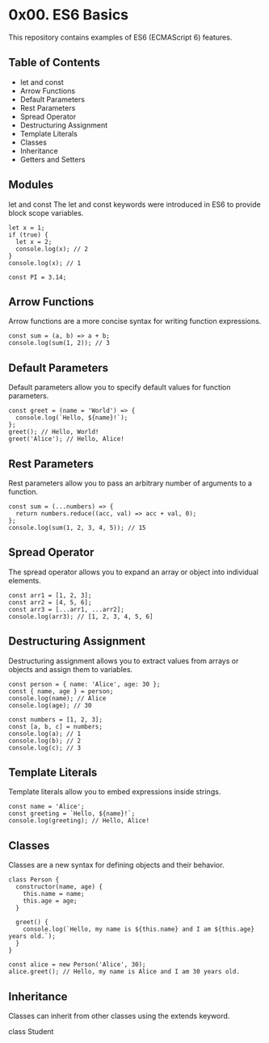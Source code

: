 # 0x00. ES6 Basics

This repository contains examples of ES6 (ECMAScript 6) features.

## Table of Contents
- let and const
- Arrow Functions
- Default Parameters
- Rest Parameters
- Spread Operator
- Destructuring Assignment
- Template Literals
- Classes
- Inheritance
- Getters and Setters

## Modules
let and const
The let and const keywords were introduced in ES6 to provide block scope variables.

```
let x = 1;
if (true) {
  let x = 2;
  console.log(x); // 2
}
console.log(x); // 1

const PI = 3.14;
```

## Arrow Functions
Arrow functions are a more concise syntax for writing function expressions.

```
const sum = (a, b) => a + b;
console.log(sum(1, 2)); // 3
```

## Default Parameters
Default parameters allow you to specify default values for function parameters.

```
const greet = (name = 'World') => {
  console.log(`Hello, ${name}!`);
};
greet(); // Hello, World!
greet('Alice'); // Hello, Alice!
```

## Rest Parameters
Rest parameters allow you to pass an arbitrary number of arguments to a function.

```
const sum = (...numbers) => {
  return numbers.reduce((acc, val) => acc + val, 0);
};
console.log(sum(1, 2, 3, 4, 5)); // 15
```

## Spread Operator
The spread operator allows you to expand an array or object into individual elements.

```
const arr1 = [1, 2, 3];
const arr2 = [4, 5, 6];
const arr3 = [...arr1, ...arr2];
console.log(arr3); // [1, 2, 3, 4, 5, 6]
```

## Destructuring Assignment
Destructuring assignment allows you to extract values from arrays or objects and assign them to variables.

```
const person = { name: 'Alice', age: 30 };
const { name, age } = person;
console.log(name); // Alice
console.log(age); // 30

const numbers = [1, 2, 3];
const [a, b, c] = numbers;
console.log(a); // 1
console.log(b); // 2
console.log(c); // 3
```
## Template Literals
Template literals allow you to embed expressions inside strings.

```
const name = 'Alice';
const greeting = `Hello, ${name}!`;
console.log(greeting); // Hello, Alice!
```
## Classes
Classes are a new syntax for defining objects and their behavior.

```
class Person {
  constructor(name, age) {
    this.name = name;
    this.age = age;
  }

  greet() {
    console.log(`Hello, my name is ${this.name} and I am ${this.age} years old.`);
  }
}

const alice = new Person('Alice', 30);
alice.greet(); // Hello, my name is Alice and I am 30 years old.
```
## Inheritance
Classes can inherit from other classes using the extends keyword.

class Student





